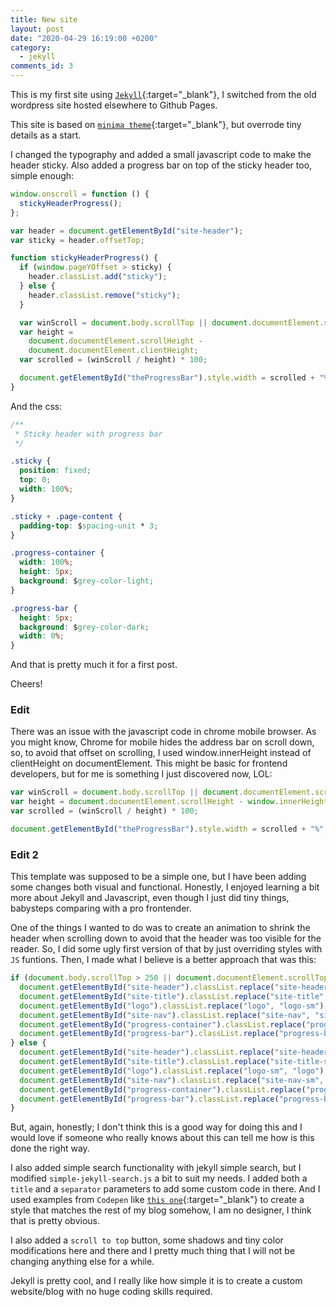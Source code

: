 ```yaml
---
title: New site
layout: post
date: "2020-04-29 16:19:00 +0200"
category:
  - jekyll
comments_id: 3
---
```


This is my first site using [`Jekyll`](https://jekyllrb.com/){:target="\_blank"}, I switched from the old wordpress site hosted elsewhere to Github Pages.

This site is based on [`minima theme`](https://github.com/jekyll/minima){:target="\_blank"}, but overrode tiny details as a start.

I changed the typography and added a small javascript code to make the header sticky. Also added a progress bar on top of the sticky header too, simple enough:

```js
window.onscroll = function () {
  stickyHeaderProgress();
};

var header = document.getElementById("site-header");
var sticky = header.offsetTop;

function stickyHeaderProgress() {
  if (window.pageYOffset > sticky) {
    header.classList.add("sticky");
  } else {
    header.classList.remove("sticky");
  }

  var winScroll = document.body.scrollTop || document.documentElement.scrollTop;
  var height =
    document.documentElement.scrollHeight -
    document.documentElement.clientHeight;
  var scrolled = (winScroll / height) * 100;

  document.getElementById("theProgressBar").style.width = scrolled + "%";
}
```

And the css:

```css
/**
 * Sticky header with progress bar
 */

.sticky {
  position: fixed;
  top: 0;
  width: 100%;
}

.sticky + .page-content {
  padding-top: $spacing-unit * 3;
}

.progress-container {
  width: 100%;
  height: 5px;
  background: $grey-color-light;
}

.progress-bar {
  height: 5px;
  background: $grey-color-dark;
  width: 0%;
}
```

And that is pretty much it for a first post.

Cheers!

### Edit

There was an issue with the javascript code in chrome mobile browser. As you might know, Chrome for mobile hides the address bar on scroll down, so, to avoid that offset on scrolling, I used window.innerHeight instead of clientHeight on documentElement. This might be basic for frontend developers, but for me is something I just discovered now, LOL:

```js
var winScroll = document.body.scrollTop || document.documentElement.scrollTop;
var height = document.documentElement.scrollHeight - window.innerHeight;
var scrolled = (winScroll / height) * 100;

document.getElementById("theProgressBar").style.width = scrolled + "%";
```

### Edit 2

This template was supposed to be a simple one, but I have been adding some changes both visual and functional. Honestly, I enjoyed learning a bit more about Jekyll and Javascript, even though I just did tiny things, babysteps comparing with a pro frontender.

One of the things I wanted to do was to create an animation to shrink the header when scrolling down to avoid that the header was too visible for the reader. So, I did some ugly first version of that by just overriding styles with `JS` funtions. Then, I made what I believe is a better approach that was this:

```js
if (document.body.scrollTop > 250 || document.documentElement.scrollTop > 250) {
  document.getElementById("site-header").classList.replace("site-header", "site-header-sm");
  document.getElementById("site-title").classList.replace("site-title", "site-title-sm");
  document.getElementById("logo").classList.replace("logo", "logo-sm");
  document.getElementById("site-nav").classList.replace("site-nav", "site-nav-sm");
  document.getElementById("progress-container").classList.replace("progress-container", "progress-container-sm");
  document.getElementById("progress-bar").classList.replace("progress-bar", "progress-bar-sm");
} else {
  document.getElementById("site-header").classList.replace("site-header-sm", "site-header");
  document.getElementById("site-title").classList.replace("site-title-sm", "site-title");
  document.getElementById("logo").classList.replace("logo-sm", "logo");
  document.getElementById("site-nav").classList.replace("site-nav-sm", "site-nav");
  document.getElementById("progress-container").classList.replace("progress-container-sm", "progress-container");
  document.getElementById("progress-bar").classList.replace("progress-bar-sm", "progress-bar");
}
```

But, again, honestly; I don't think this is a good way for doing this and I would love if someone who really knows about this can tell me how is this done the right way.

I also added simple search functionality with jekyll simple search, but I modified `simple-jekyll-search.js` a bit to suit my needs. I added both a `title` and a `separator` parameters to add some custom code in there. And I used examples from `Codepen` like [`this one`](https://codepen.io/Oddgson/pen/VPrYbv){:target="\_blank"} to create a style that matches the rest of my blog somehow, I am no designer, I think that is pretty obvious.

I also added a `scroll to top` button, some shadows and tiny color modifications here and there and I pretty much thing that I will not be changing anything else for a while.

Jekyll is pretty cool, and I really like how simple it is to create a custom website/blog with no huge coding skills required.

